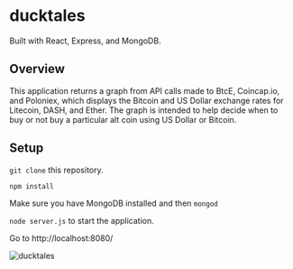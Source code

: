 
# ducktales

Built with React, Express, and MongoDB. 

## Overview

This application returns a graph from API calls made to BtcE, Coincap.io, and Poloniex, which displays the Bitcoin and US Dollar 
exchange rates for Litecoin, DASH, and Ether. The graph is intended to help decide when to buy or not buy a particular alt coin using US Dollar or Bitcoin. 

## Setup

`git clone` this repository.

`npm install`

Make sure you have MongoDB installed and then `mongod`

`node server.js` to start the application.

Go to http://localhost:8080/


![ducktales](http://i.imgur.com/kY6kavr.png)
